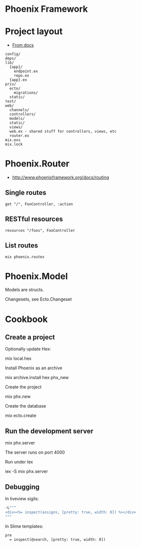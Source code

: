 # Phoenix Framework

# Project layout

* [From docs][phoenix-directory-layout]

[phoenix-directory-layout]: http://www.phoenixframework.org/docs/adding-pages

```
config/
deps/
lib/
  {app}/
    endpoint.ex
    repo.ex
  {app}.ex
priv/
  ecto/
    migrations/
  static/
test/
web/
  channels/
  controllers/
  models/
  static/
  views/
  web.ex - shared stuff for controllers, views, etc
  router.ex
mix.exs
mix.lock
```

# Phoenix.Router

* http://www.phoenixframework.org/docs/routing

## Single routes

```
get "/", FooController, :action
```

## RESTful resources

```
resources "/foos", FooController
```

## List routes

```
mix phoenix.routes
```

# Phoenix.Model

Models are structs.

Changesets, see Ecto.Changeset

# Cookbook

## Create a project

Optionally update Hex:

mix local.hex

Install Phoenix as an archive

mix archive.install hex phx_new <version>

Create the project

mix phx.new <name>

Create the database

mix ecto.create

## Run the development server

mix phx.server

The server runs on port 4000

Run under Iex

iex -S mix phx.server

## Debugging

In liveview sigils:

```elixir
~L"""
<div><%= inspect(assigns, [pretty: true, width: 0]) %></div>
"""
```

In Slime templates:

```slim
pre
  = inspect(@search, [pretty: true, width: 0])
```
